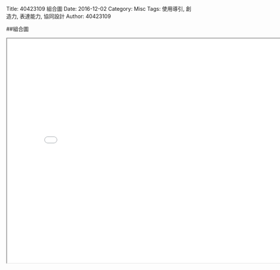 Title: 40423109 組合圖
Date: 2016-12-02
Category: Misc
Tags: 使用導引, 創造力, 表達能力, 協同設計
Author: 40423109


<!-- PELICAN_END_SUMMARY -->

##組合圖
<iframe src="./../data/1201.html" width="800" height="600"></iframe>

